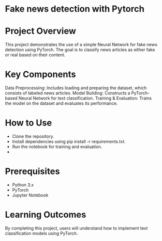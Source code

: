 # Fake news detection with Pytorch
# Project Overview
  This project demonstrates the use of a simple Neural Network for fake news detection using PyTorch. The goal is to classify news articles as either fake or real based on their content.

# Key Components
  Data Preprocessing: Includes loading and preparing the dataset, which consists of labeled news articles.
  Model Building: Constructs a PyTorch-based Neural Network for text classification.
  Training & Evaluation: Trains the model on the dataset and evaluates its performance.
  
# How to Use
  - Clone the repository.
  - Install dependencies using pip install -r requirements.txt.
  - Run the notebook for training and evaluation.
  - 
# Prerequisites
  - Python 3.x
  - PyTorch
  - Jupyter Notebook
    
# Learning Outcomes
By completing this project, users will understand how to implement text classification models using PyTorch.
